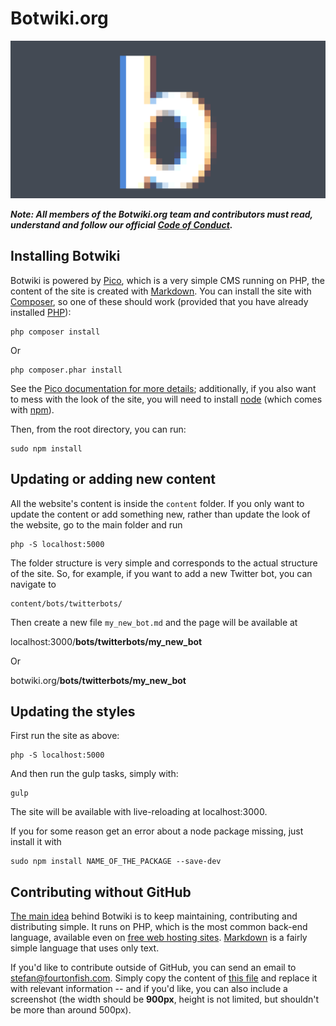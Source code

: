 # Botwiki.org

<img style="max-width:100%;" src="content/images/botwiki.png">

***Note: All members of the Botwiki.org team and contributors must read, understand and follow our official [Code of Conduct](https://github.com/botwiki/botmakers.org/blob/master/Code%20of%20Conduct.md).***

## Installing Botwiki

Botwiki is powered by [Pico](http://picocms.org/), which is a very simple CMS running on PHP, the content of the site is created with [Markdown](http://daringfireball.net/projects/markdown/basics). You can install the site with [Composer](https://getcomposer.org/), so one of these should work (provided that you have already installed [PHP](http://php.net/manual/en/install.php)):

```
php composer install
```

Or

```
php composer.phar install
```

See the [Pico documentation for more details](http://picocms.org/docs.html); additionally, if you also want to mess with the look of the site, you will need to install [node](https://nodejs.org/) (which comes with [npm](https://docs.npmjs.com/)).

Then, from the root directory, you can run:

```
sudo npm install
```


## Updating or adding new content

All the website's content is inside the  ```content``` folder. If you only want to update the content or add something new, rather than update the look of the website, go to the main folder and run

```
php -S localhost:5000
```

The folder structure is very simple and corresponds to the actual structure of the site. So, for example, if you want to add a new Twitter bot, you can navigate to 

```
content/bots/twitterbots/
```

Then create a new file ```my_new_bot.md``` and the page will be available at 


localhost:3000/**bots/twitterbots/my_new_bot**

Or

botwiki.org/**bots/twitterbots/my_new_bot**

## Updating the styles

First run the site as above:

```
php -S localhost:5000
```

And then run the gulp tasks, simply with:

```
gulp
```

The site will be available with live-reloading at localhost:3000.

If you for some reason get an error about a node package missing, just install it with

```
sudo npm install NAME_OF_THE_PACKAGE --save-dev
```

## Contributing without GitHub

[The main idea](http://blog.fourtonfish.com/post/124755462290/botwikiorg) behind Botwiki is to keep maintaining, contributing and distributing simple. It runs on PHP, which is the most common back-end language, available even on [free web hosting sites](https://www.google.com/search?q=free+php+hosting). [Markdown](http://daringfireball.net/projects/markdown/basics) is a fairly simple language that uses only text.

If you'd like to contribute outside of GitHub, you can send an email to <a href="mailto:stefan@fourtonfish.com">stefan@fourtonfish.com</a>. Simply copy the content of [this file](https://raw.githubusercontent.com/botwiki/botwiki.org/master/content/bots/twitterbots/holidaybot4000.md) and replace it with relevant information -- and if you'd like, you can also include a screenshot (the width should be **900px**, height is not limited, but shouldn't be more than around 500px). 